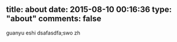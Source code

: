 title: about
date: 2015-08-10 00:16:36
type: "about"
comments: false
---

guanyu eshi dsafasdfa;swo zh
